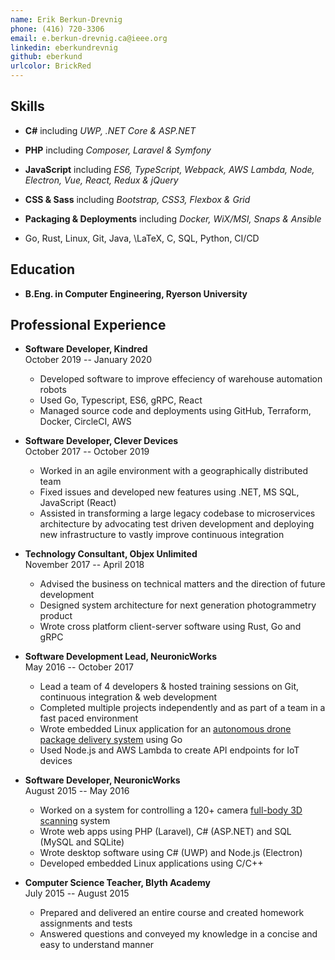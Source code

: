 ```yaml
---
name: Erik Berkun-Drevnig
phone: (416) 720-3306
email: e.berkun-drevnig.ca@ieee.org
linkedin: eberkundrevnig
github: eberkund
urlcolor: BrickRed
---
```


## Skills

*	**C#**
		including _UWP, .NET Core & ASP.NET_

*	**PHP**
		including _Composer, Laravel & Symfony_

*	**JavaScript**
		including _ES6, TypeScript, Webpack, AWS Lambda, Node, Electron, Vue, React, Redux & jQuery_

*	**CSS & Sass**
		including _Bootstrap, CSS3, Flexbox & Grid_

*	**Packaging & Deployments**
		including _Docker, WiX/MSI, Snaps & Ansible_

*	Go, Rust, Linux, Git, Java, \LaTeX, C, SQL, Python, CI/CD

## Education

*	**B.Eng. in Computer Engineering, Ryerson University**

## Professional Experience

*	**Software Developer, Kindred**  
	October 2019 -- January 2020
	- Developed software to improve effeciency of warehouse automation robots
	- Used Go, Typescript, ES6, gRPC, React 
	- Managed source code and deployments using GitHub, Terraform, Docker, CircleCI, AWS

*	**Software Developer, Clever Devices**  
	October 2017 -- October 2019

	- Worked in an agile environment with a geographically distributed team
	- Fixed issues and developed new features using .NET, MS SQL, JavaScript (React)
	- Assisted in transforming a large legacy codebase to microservices architecture by advocating test driven development and deploying new infrastructure to vastly improve continuous integration

*	**Technology Consultant, Objex Unlimited**  
	November 2017 -- April 2018
	
	- Advised the business on technical matters and the direction of future development
	- Designed system architecture for next generation photogrammetry product
	- Wrote cross platform client-server software using Rust, Go and gRPC

*	**Software Development Lead, NeuronicWorks**  
	May 2016 -- October 2017

	- Lead a team of 4 developers & hosted training sessions on Git, continuous integration & web development
	- Completed multiple projects independently and as part of a team in a fast paced environment
	- Wrote embedded Linux application for an [autonomous drone package delivery system](https://youtu.be/yMP2iZbFKvg?t=32) using Go
	- Used Node.js and AWS Lambda to create API endpoints for IoT devices

*	**Software Developer, NeuronicWorks**  
	August 2015 -- May 2016

	- Worked on a system for controlling a 120+ camera [full-body 3D scanning](http://pics-3d.com/) system
	- Wrote web apps using PHP (Laravel), C# (ASP.NET) and SQL (MySQL and SQLite)
	- Wrote desktop software using C# (UWP) and Node.js (Electron)
	- Developed embedded Linux applications using C/C++

*	**Computer Science Teacher, Blyth Academy**  
	July 2015 -- August 2015

	- Prepared and delivered an entire course and created homework assignments and tests
	- Answered questions and conveyed my knowledge in a concise and easy to understand manner
